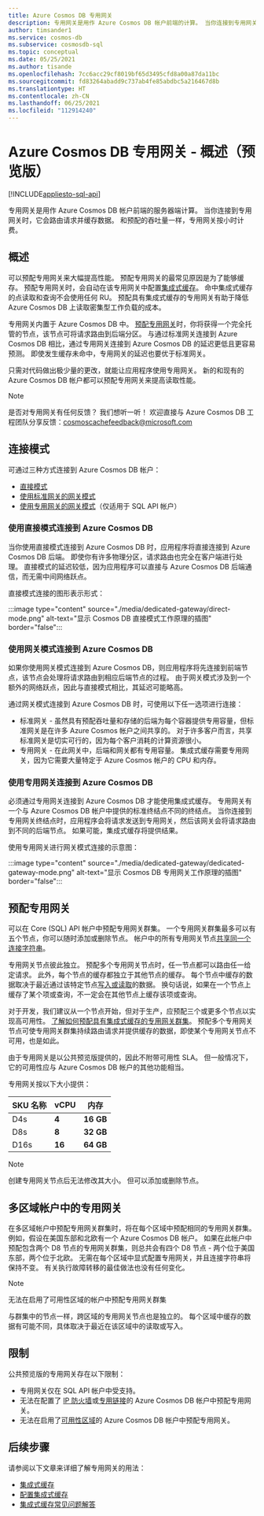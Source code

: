 ```yaml
---
title: Azure Cosmos DB 专用网关
description: 专用网关是用作 Azure Cosmos DB 帐户前端的计算。 当你连接到专用网关时，它会路由请求并缓存数据。
author: timsander1
ms.service: cosmos-db
ms.subservice: cosmosdb-sql
ms.topic: conceptual
ms.date: 05/25/2021
ms.author: tisande
ms.openlocfilehash: 7cc6acc29cf8019bf65d3495cfd8a00a87da11bc
ms.sourcegitcommit: fd83264abadd9c737ab4fe85abdbc5a216467d8b
ms.translationtype: HT
ms.contentlocale: zh-CN
ms.lasthandoff: 06/25/2021
ms.locfileid: "112914240"
---
```

# <a name="azure-cosmos-db-dedicated-gateway---overview-preview"></a>Azure Cosmos DB 专用网关 - 概述（预览版）
[!INCLUDE[appliesto-sql-api](includes/appliesto-sql-api.md)]

专用网关是用作 Azure Cosmos DB 帐户前端的服务器端计算。 当你连接到专用网关时，它会路由请求并缓存数据。 和预配的吞吐量一样，专用网关按小时计费。

## <a name="overview"></a>概述

可以预配专用网关来大幅提高性能。 预配专用网关的最常见原因是为了能够缓存。 预配专用网关时，会自动在该专用网关中配置[集成式缓存](integrated-cache.md)。 命中集成式缓存的点读取和查询不会使用任何 RU。 预配具有集成式缓存的专用网关有助于降低 Azure Cosmos DB 上读取密集型工作负载的成本。

专用网关内置于 Azure Cosmos DB 中。 [预配专用网关](how-to-configure-integrated-cache.md)时，你将获得一个完全托管的节点，该节点可将请求路由到后端分区。 与通过标准网关连接到 Azure Cosmos DB 相比，通过专用网关连接到 Azure Cosmos DB 的延迟更低且更容易预测。 即使发生缓存未命中，专用网关的延迟也要优于标准网关。

只需对代码做出极少量的更改，就能让应用程序使用专用网关。 新的和现有的 Azure Cosmos DB 帐户都可以预配专用网关来提高读取性能。

> [!NOTE]
> 是否对专用网关有任何反馈？ 我们想听一听！ 欢迎直接与 Azure Cosmos DB 工程团队分享反馈：cosmoscachefeedback@microsoft.com

## <a name="connection-modes"></a>连接模式

可通过三种方式连接到 Azure Cosmos DB 帐户：

- [直接模式](#connect-to-azure-cosmos-db-using-direct-mode)
- [使用标准网关的网关模式](#connect-to-azure-cosmos-db-using-gateway-mode)
- [使用专用网关的网关模式](#connect-to-azure-cosmos-db-using-the-dedicated-gateway)（仅适用于 SQL API 帐户）

### <a name="connect-to-azure-cosmos-db-using-direct-mode"></a>使用直接模式连接到 Azure Cosmos DB

当你使用直接模式连接到 Azure Cosmos DB 时，应用程序将直接连接到 Azure Cosmos DB 后端。 即使你有许多物理分区，请求路由也完全在客户端进行处理。 直接模式的延迟较低，因为应用程序可以直接与 Azure Cosmos DB 后端通信，而无需中间网络跃点。

直接模式连接的图形表示形式：

:::image type="content" source="./media/dedicated-gateway/direct-mode.png" alt-text="显示 Cosmos DB 直接模式工作原理的插图" border="false":::

### <a name="connect-to-azure-cosmos-db-using-gateway-mode"></a>使用网关模式连接到 Azure Cosmos DB

如果你使用网关模式连接到 Azure Cosmos DB，则应用程序将先连接到前端节点，该节点会处理将请求路由到相应后端节点的过程。 由于网关模式涉及到一个额外的网络跃点，因此与直接模式相比，其延迟可能略高。 

通过网关模式连接到 Azure Cosmos DB 时，可使用以下任一选项进行连接：

* 标准网关 - 虽然具有预配吞吐量和存储的后端为每个容器提供专用容量，但标准网关是在许多 Azure Cosmos 帐户之间共享的。 对于许多客户而言，共享标准网关是切实可行的，因为每个客户消耗的计算资源很小。
* 专用网关 - 在此网关中，后端和网关都有专用容量。 集成式缓存需要专用网关，因为它需要大量特定于 Azure Cosmos 帐户的 CPU 和内存。

### <a name="connect-to-azure-cosmos-db-using-the-dedicated-gateway"></a>使用专用网关连接到 Azure Cosmos DB

必须通过专用网关连接到 Azure Cosmos DB 才能使用集成式缓存。 专用网关有一个与 Azure Cosmos DB 帐户中提供的标准终结点不同的终结点。 当你连接到专用网关终结点时，应用程序会将请求发送到专用网关，然后该网关会将请求路由到不同的后端节点。 如果可能，集成式缓存将提供结果。

使用专用网关进行网关模式连接的示意图：

:::image type="content" source="./media/dedicated-gateway/dedicated-gateway-mode.png" alt-text="显示 Cosmos DB 专用网关工作原理的插图" border="false":::
 
## <a name="provisioning-the-dedicated-gateway"></a>预配专用网关

可以在 Core (SQL) API 帐户中预配专用网关群集。 一个专用网关群集最多可以有五个节点，你可以随时添加或删除节点。 帐户中的所有专用网关节点[共享同一个连接字符串](how-to-configure-integrated-cache.md#configuring-the-integrated-cache)。

专用网关节点彼此独立。 预配多个专用网关节点时，任一节点都可以路由任一给定请求。 此外，每个节点的缓存都独立于其他节点的缓存。 每个节点中缓存的数据取决于最近通过该特定节点[写入或读取](integrated-cache.md#item-cache)的数据。 换句话说，如果在一个节点上缓存了某个项或查询，不一定会在其他节点上缓存该项或查询。

对于开发，我们建议从一个节点开始，但对于生产，应预配三个或更多个节点以实现高可用性。 [了解如何预配具有集成式缓存的专用网关群集](how-to-configure-integrated-cache.md)。 预配多个专用网关节点可使专用网关群集持续路由请求并提供缓存的数据，即使某个专用网关节点不可用，也是如此。

由于专用网关是以公共预览版提供的，因此不附带可用性 SLA。 但一般情况下，它的可用性应与 Azure Cosmos DB 帐户的其他功能相当。

专用网关按以下大小提供：

| SKU 名称 | **vCPU** | **内存**  |
| ------------ | -------- | ----------- |
| D4s      | **4**    | **16 GB** |
| D8s      | **8**    | **32 GB** |
| D16s     | **16**   | **64 GB** |

> [!NOTE]
> 创建专用网关节点后无法修改其大小。 但可以添加或删除节点。

## <a name="dedicated-gateway-in-multi-region-accounts"></a>多区域帐户中的专用网关

在多区域帐户中预配专用网关群集时，将在每个区域中预配相同的专用网关群集。 例如，假设在美国东部和北欧有一个 Azure Cosmos DB 帐户。 如果在此帐户中预配包含两个 D8 节点的专用网关群集，则总共会有四个 D8 节点 - 两个位于美国东部，两个位于北欧。 无需在每个区域中显式配置专用网关，并且连接字符串将保持不变。 有关执行故障转移的最佳做法也没有任何变化。

> [!NOTE]
> 无法在启用了可用性区域的帐户中预配专用网关群集

与群集中的节点一样，跨区域的专用网关节点也是独立的。 每个区域中缓存的数据有可能不同，具体取决于最近在该区域中的读取或写入。

## <a name="limitations"></a>限制

公共预览版的专用网关存在以下限制：

- 专用网关仅在 SQL API 帐户中受支持。
- 无法在配置了 [IP 防火墙](how-to-configure-firewall.md)或[专用链接](how-to-configure-private-endpoints.md)的 Azure Cosmos DB 帐户中预配专用网关。
- 无法在启用了[可用性区域](high-availability.md#availability-zone-support)的 Azure Cosmos DB 帐户中预配专用网关。

## <a name="next-steps"></a>后续步骤

请参阅以下文章来详细了解专用网关的用法：

- [集成式缓存](integrated-cache.md)
- [配置集成式缓存](how-to-configure-integrated-cache.md)
- [集成式缓存常见问题解答](integrated-cache-faq.md)